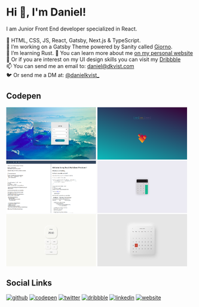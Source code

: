 # Hi 👋, I'm Daniel!

I am Junior Front End developer specialized in React.

🔨 HTML, CSS, JS, React, Gatsby, Next.js & TypeScript.  
🚀 I’m working on a Gatsby Theme powered by Sanity called [Giorno](https://github.com/danielkvist/gatsby-theme-giorno).  
🌱 I’m learning Rust.
🔗 You can learn more about me [on my personal website](https://dkvist.com)  
🎨 Or if you are interest on my UI design skills you can visit my [Dribbble](https://dribbble.com/danielkvist_)  
📫 You can send me an email to: daniel@dkvist.com  
🐦 Or send me a DM at: [@danielkvist\_](https://twitter.com/danielkvist_)

## Codepen

[<img src='https://github.com/danielkvist/danielkvist/blob/master/images/signin-singup.jpg' alt='Slide Sign in/Sing up form' height='140' width='240'>](https://codepen.io/danielkvist/full/LYNVyPL)
[<img src='https://github.com/danielkvist/danielkvist/blob/master/images/magic-bonfire.png' alt='Magic bonfire' height='140' width='240'>](https://codepen.io/danielkvist/full/MWYBgOB)
[<img src='https://github.com/danielkvist/danielkvist/blob/master/images/markdown.png' alt='Another Markdown previewer' height='140' width='240'>](https://codepen.io/danielkvist/full/qBdNaXK)
[<img src='https://github.com/danielkvist/danielkvist/blob/master/images/calculator.png' alt='Another calculator with React' height='140' width='240'>](https://codepen.io/danielkvist/full/KKpwdQy)
[<img src='https://github.com/danielkvist/danielkvist/blob/master/images/pomodoro.png' alt='Pomodoro app with React Context' height='140' width='240'>](https://codepen.io/danielkvist/full/NWqydeB)
[<img src='https://github.com/danielkvist/danielkvist/blob/master/images/calendar.png' alt='React Calendar component' height='140' width='240'>](https://codepen.io/danielkvist/full/WNrbmoV)

## Social Links

[<img src='https://cdn.jsdelivr.net/npm/simple-icons@3.0.1/icons/github.svg' alt='github' height='22'>](https://github.com/danielkvist)
[<img src='https://cdn.jsdelivr.net/npm/simple-icons@3.0.1/icons/codepen.svg' alt='codepen' height='22'>](https://codepen.io/danielkvist)
[<img src='https://cdn.jsdelivr.net/npm/simple-icons@3.0.1/icons/twitter.svg' alt='twitter' height='22'>](https://twitter.com/danielkvist_)
[<img src='https://cdn.jsdelivr.net/npm/simple-icons@3.0.1/icons/dribbble.svg' alt='dribbble' height='22'>](https://dribbble.com/danielkvist_)
[<img src='https://cdn.jsdelivr.net/npm/simple-icons@3.0.1/icons/linkedin.svg' alt='linkedin' height='22'>](https://www.linkedin.com/in/daniel-zaragoza-006797172/)
[<img src='https://cdn.jsdelivr.net/npm/simple-icons@3.0.1/icons/gatsby.svg' alt='website' height='22'>](https://dkvist.com)
